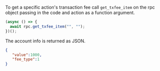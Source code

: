 To get a specific action's transaction fee call `get_txfee_item` on the rpc object passing in the code and action as a function argument.
```javascript
(async () => {
  await rpc.get_txfee_item("", "");
})();
```

The account info is returned as JSON.
```json
{
   "value":1000,
   "fee_type":1
}
```